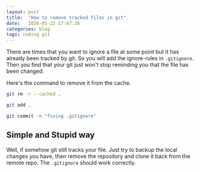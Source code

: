 ```yaml
---
layout: post
title:  "How to remove tracked files in git"
date:   2016-05-22 17:47:16
categories: blog
tags: coding git
---
```


There are times that you want to ignore a file at some point but it has already been tracked by git. So you will add the ignore-rules in `.gitignore`. Then you find that your git just won't stop reminding you that the file has been changed.

Here's the command to remove it from the cache.

```bash
git rm -r --cached .

git add .

git commit -m "fixing .gitignore"
```

Simple and Stupid way
---

Well, if somehow git still tracks your file. Just try to backup the local changes you have, then remove the repository and clone it back from the remote repo. The `.gitignore` should work correctly. 
